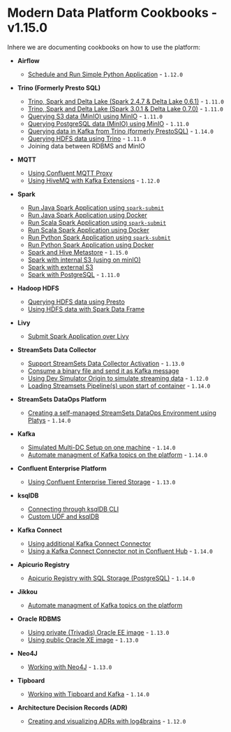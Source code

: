 # Modern Data Platform Cookbooks  - v1.15.0
Inhere we are documenting cookbooks on how to use the platform:

 * **Airflow**
   * [Schedule and Run Simple Python Application](./recipes/airflow-schedule-python-app/README.md) - `1.12.0`

 * **Trino (Formerly Presto SQL)**
   * [Trino, Spark and Delta Lake (Spark 2.4.7 & Delta Lake 0.6.1)](./recipes/delta-lake-and-trino-spark2.4/README.md) - `1.11.0`
   * [Trino, Spark and Delta Lake (Spark 3.0.1 & Delta Lake 0.7.0)](./recipes/delta-lake-and-trino-spark3.0/README.md) - `1.11.0`
   * [Querying S3 data (MinIO) using MinIO](./recipes/querying-minio-with-trino/README.md) - `1.11.0`
   * [Querying PostgreSQL data (MinIO) using MinIO](./recipes/querying-postgresql-with-trino/README.md) - `1.11.0`
   * [Querying data in Kafka from Trino (formerly PrestoSQL)](./recipes/querying-kafka-with-trino/README.md) - `1.14.0`
   * [Querying HDFS data using Trino](./recipes/querying-hdfs-with-presto/README.md) - `1.11.0`
   * Joining data between RDBMS and MinIO

 * **MQTT**
   * [Using Confluent MQTT Proxy](./recipes/using-mqtt-proxy/README.md)
   * [Using HiveMQ with Kafka Extensions](./recipes/using-hivemq-with-kafka-extension/README.md) - `1.12.0`

 * **Spark**
   * [Run Java Spark Application using `spark-submit`](./recipes/run-spark-simple-app-java-submit/README.md)
   * [Run Java Spark Application using Docker](./recipes/run-spark-simple-app-java-docker/README.md)
   * [Run Scala Spark Application using `spark-submit`](./recipes/run-spark-simple-app-scala-submit/README.md)
   * [Run Scala Spark Application using Docker](./recipes/run-spark-simple-app-scala-docker/README.md)
   * [Run Python Spark Application using `spark-submit`](./recipes/run-spark-simple-app-python-submit/README.md)
   * [Run Python Spark Application using Docker](./recipes/run-spark-simple-app-python-docker/README.md)   
   * [Spark and Hive Metastore](./recipes/spark-and-hive-metastore/README.md) - `1.15.0`
   * [Spark with internal S3 (using on minIO)](./recipes/spark-with-internal-s3/README.md)
   * [Spark with external S3](./recipes/spark-with-external-s3/README.md)
   * [Spark with PostgreSQL](./recipes/spark-with-postgresql/README.md) - `1.11.0`

 * **Hadoop HDFS**
   * [Querying HDFS data using Presto](./recipes/querying-hdfs-with-presto/README.md)
   * [Using HDFS data with Spark Data Frame](./recipes/using-hdfs-with-spark/README.md)

 * **Livy**
   * [Submit Spark Application over Livy](./recipes/run-spark-simple-app-scala-livy/README.md)

 * **StreamSets Data Collector**
   * [Support StreamSets Data Collector Activation](./recipes/streamsets-oss-activation/README.md) - `1.13.0`
   * [Consume a binary file and send it as Kafka message](./recipes/streamsets-binary-file-to-kafka/README.md)
   * [Using Dev Simulator Origin to simulate streaming data](./recipes/using-dev-simulator-origin/README.md) - `1.12.0`
   * [Loading Streamsets Pipeline(s) upon start of container](./recipes/streamsets-loading-pipelines/README.md) - `1.14.0`

 * **StreamSets DataOps Platform**
   * [Creating a self-managed StreamSets DataOps Environment using Platys](./recipes/streamsets-dataops-creating-environment/README.md) - `1.14.0`

 * **Kafka**
   * [Simulated Multi-DC Setup on one machine](./recipes/simulated-multi-dc-setup/README.md) - `1.14.0`  
   * [Automate managment of Kafka topics on the platform](./recipes/jikkou-automate-kafka-topics-management/README.md) - `1.14.0`

 * **Confluent Enterprise Platform**
   * [Using Confluent Enterprise Tiered Storage](./recipes/confluent-tiered-storage/README.md) - `1.13.0`

 * **ksqlDB**
   * [Connecting through ksqlDB CLI](./recipes/connecting-through-ksqldb-cli/README.md)    
   * [Custom UDF and ksqlDB](./recipes/custom-udf-and-ksqldb/README.md)    

 * **Kafka Connect**
   * [Using additional Kafka Connect Connector](./recipes/using-additional-kafka-connect-connector/README.md)
   * [Using a Kafka Connect Connector not in Confluent Hub](./recipes/using-kafka-connector-not-in-confluent-hub/README.md) - `1.14.0`

 * **Apicurio Registry**
   * [Apicurio Registry with SQL Storage (PostgreSQL)](./recipes/apicurio-with-database-storage/README.md) - `1.14.0`

 * **Jikkou**
   * [Automate managment of Kafka topics on the platform](./recipes/jikkou-automate-kafka-topics-management/README.md)    

 * **Oracle RDBMS**
   * [Using private (Trivadis) Oracle EE image](./recipes/using-private-oracle-ee-image/README.md) - `1.13.0`    
   * [Using public Oracle XE image](./recipes/using-public-oracle-xe-image/README.md) - `1.13.0`    

 * **Neo4J**
     * [Working with Neo4J](./recipes/working-with-neo4j/README.md) - `1.13.0`    

 * **Tipboard**
   * [ Working with Tipboard and Kafka](./recipes/tipboard-and-kafka/README.md) - `1.14.0`    

 * **Architecture Decision Records (ADR)**
   * [Creating and visualizing ADRs with log4brains](./recipes/creating-adr-with-log4brains/README.md) - `1.12.0`    
